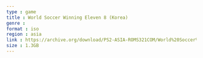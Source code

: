 ```yaml
---
type : game
title : World Soccer Winning Eleven 8 (Korea)
genre : 
format : iso
region : asia
link : https://archive.org/download/PS2-ASIA-ROMS321COM/World%20Soccer%20Winning%20Eleven%208%20%28Korea%29.7z
size : 1.3GB
---
```

